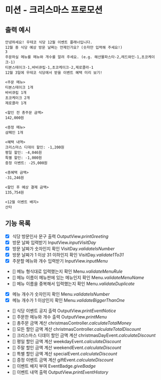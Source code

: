 # 미션 - 크리스마스 프로모션

## 출력 예시

```
안녕하세요! 우테코 식당 12월 이벤트 플래너입니다.
12월 중 식당 예상 방문 날짜는 언제인가요? (숫자만 입력해 주세요!)
3
주문하실 메뉴를 메뉴와 개수를 알려 주세요. (e.g. 해산물파스타-2,레드와인-1,초코케이크-1)
티본스테이크-1,바비큐립-1,초코케이크-2,제로콜라-1
12월 3일에 우테코 식당에서 받을 이벤트 혜택 미리 보기!
 
<주문 메뉴>
티본스테이크 1개
바비큐립 1개
초코케이크 2개
제로콜라 1개
 
<할인 전 총주문 금액>
142,000원
 
<증정 메뉴>
샴페인 1개
 
<혜택 내역>
크리스마스 디데이 할인: -1,200원
평일 할인: -4,046원
특별 할인: -1,000원
증정 이벤트: -25,000원
 
<총혜택 금액>
-31,246원
 
<할인 후 예상 결제 금액>
135,754원
 
<12월 이벤트 배지>
산타
```

## 기능 목록

- [X] 식당 방문인사 문구 출력 OutputView.*printGreeting*
- [X] 방문 날짜 입력받기 InputView.*inputVisitDay*
- [X] 방문 날짜가 숫자인지 확인 VisitDay.*validateIsNumber*
- [X] 방문 날짜가 1 이상 31 이하인지 확인 VisitDay.*validate1To31*
- [X] 주문할 메뉴와 개수 입력받기 InputView.*inputMenu*
- [] 메뉴 형식대로 입력했는지 확인 Menu.*validateMenuRule*
- [] 메뉴 이름이 메뉴판에 있는 메뉴인지 확인 Menu.*validateMenuName*
- [] 메뉴 이름을 중복해서 입력했는지 확인 Menu.*validateDuplicate*
- [X] 메뉴 개수가 숫자인지 확인 Menu.*validateIsNumber*
- [X] 메뉴 개수가 1 이상인지 확인 Menu.*validateBiggerThanOne*
- [] 식당 이벤트 공지 출력 OutputView.*printEventNotice*
- [] 주문한 메뉴와 개수 출력 OutputView.*printMenu*
- [] 총주문 금액 계산 christmasController.*calculateTotalMoney*
- [] 모든 할인 금액 계산 christmasController.*calculateTotalDiscount*
- [] 크리스마스 디데이 할인 금액 계산 christmasDayEvent.*calculateDiscount*
- [] 평일 할인 금액 계산 weekdayEvent.*calculateDiscount*
- [] 주말 할인 금액 계산 weekendEvent.*calculateDiscount*
- [] 특별 할인 금액 계산 specialEvent.*calculateDiscount*
- [] 증정 이벤트 금액 계산 giftEvent.*calculateDiscount*
- [] 이벤트 배지 부여 EventBadge.*giveBadge*
- [] 이벤트 내역 출력 OutputView.*printEventHistory*

















